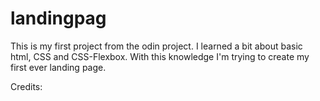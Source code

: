 # landingpag

This is my first project from the odin project. I learned a bit about basic html, CSS and CSS-Flexbox.
With this knowledge I'm trying to create my first ever landing page.

Credits: 